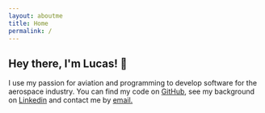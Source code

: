 ```yaml
---
layout: aboutme
title: Home
permalink: /
---
```

<div class="mt-4">
<h2> Hey there, I'm Lucas! 👋 </h2>
<p>
I use my passion for aviation and programming to develop software for the aerospace industry. You can find my code on <a class="social-link" href="https://github.com/iamlucassantos" class="SocialLink" ><i class="fa fa-github"></i> GitHub</a>, see my background on <a href="https://www.linkedin.com/in/lucasvsantos/" ><i class="fa fa-linkedin"></i> Linkedin</a> and contact me by <a href="mailto:lucas6eng@gmail.com" ><i class="fa fa-envelope"></i> email.</a>